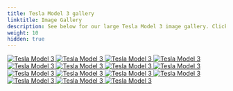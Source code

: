 ```yaml
---
title: Tesla Model 3 gallery
linktitle: Image Gallery
description: See below for our large Tesla Model 3 image gallery. Click pictures for high-resolution versions.
weight: 10
hidden: true
---
```

<!-- markdownlint-disable MD033 -->
<object type="image/svg+xml" data="../modelnavigation.svg"></object>
<div class="pswp-gallery pswp-gallery--single-column" id="my-gallery">
<a href="https://media.evkx.net/multimedia/models/tesla/model_3/model_3/charging_1.jpg"
data-pswp-src="https://media.evkx.net/multimedia/models/tesla/model_3/model_3/charging_1.jpg"
data-pswp-width="3000"
data-pswp-height="2000" 
target="_blank">
<img src="https://media.evkx.net/multimedia/models/tesla/model_3/model_3/charging_1_st.jpg" alt="Tesla Model 3" />
</a>
<a href="https://media.evkx.net/multimedia/models/tesla/model_3/model_3/exterior.jpg"
data-pswp-src="https://media.evkx.net/multimedia/models/tesla/model_3/model_3/exterior.jpg"
data-pswp-width="3000"
data-pswp-height="1687" 
target="_blank">
<img src="https://media.evkx.net/multimedia/models/tesla/model_3/model_3/exterior_st.jpg" alt="Tesla Model 3" />
</a>
<a href="https://media.evkx.net/multimedia/models/tesla/model_3/model_3/exterior_1.jpg"
data-pswp-src="https://media.evkx.net/multimedia/models/tesla/model_3/model_3/exterior_1.jpg"
data-pswp-width="3000"
data-pswp-height="2100" 
target="_blank">
<img src="https://media.evkx.net/multimedia/models/tesla/model_3/model_3/exterior_1_st.jpg" alt="Tesla Model 3" />
</a>
<a href="https://media.evkx.net/multimedia/models/tesla/model_3/model_3/exterior_2.jpg"
data-pswp-src="https://media.evkx.net/multimedia/models/tesla/model_3/model_3/exterior_2.jpg"
data-pswp-width="3000"
data-pswp-height="2000" 
target="_blank">
<img src="https://media.evkx.net/multimedia/models/tesla/model_3/model_3/exterior_2_st.jpg" alt="Tesla Model 3" />
</a>
<a href="https://media.evkx.net/multimedia/models/tesla/model_3/model_3/exterior_3.jpg"
data-pswp-src="https://media.evkx.net/multimedia/models/tesla/model_3/model_3/exterior_3.jpg"
data-pswp-width="3000"
data-pswp-height="2000" 
target="_blank">
<img src="https://media.evkx.net/multimedia/models/tesla/model_3/model_3/exterior_3_st.jpg" alt="Tesla Model 3" />
</a>
<a href="https://media.evkx.net/multimedia/models/tesla/model_3/model_3/exterior_4.jpg"
data-pswp-src="https://media.evkx.net/multimedia/models/tesla/model_3/model_3/exterior_4.jpg"
data-pswp-width="3000"
data-pswp-height="2000" 
target="_blank">
<img src="https://media.evkx.net/multimedia/models/tesla/model_3/model_3/exterior_4_st.jpg" alt="Tesla Model 3" />
</a>
<a href="https://media.evkx.net/multimedia/models/tesla/model_3/model_3/exterior_5.jpg"
data-pswp-src="https://media.evkx.net/multimedia/models/tesla/model_3/model_3/exterior_5.jpg"
data-pswp-width="3000"
data-pswp-height="2000" 
target="_blank">
<img src="https://media.evkx.net/multimedia/models/tesla/model_3/model_3/exterior_5_st.jpg" alt="Tesla Model 3" />
</a>
<a href="https://media.evkx.net/multimedia/models/tesla/model_3/model_3/exterior_6.jpg"
data-pswp-src="https://media.evkx.net/multimedia/models/tesla/model_3/model_3/exterior_6.jpg"
data-pswp-width="3000"
data-pswp-height="2002" 
target="_blank">
<img src="https://media.evkx.net/multimedia/models/tesla/model_3/model_3/exterior_6_st.jpg" alt="Tesla Model 3" />
</a>
<a href="https://media.evkx.net/multimedia/models/tesla/model_3/model_3/frontseats_1.jpg"
data-pswp-src="https://media.evkx.net/multimedia/models/tesla/model_3/model_3/frontseats_1.jpg"
data-pswp-width="3000"
data-pswp-height="2000" 
target="_blank">
<img src="https://media.evkx.net/multimedia/models/tesla/model_3/model_3/frontseats_1_st.jpg" alt="Tesla Model 3" />
</a>
<a href="https://media.evkx.net/multimedia/models/tesla/model_3/model_3/interior_1.jpg"
data-pswp-src="https://media.evkx.net/multimedia/models/tesla/model_3/model_3/interior_1.jpg"
data-pswp-width="3000"
data-pswp-height="1963" 
target="_blank">
<img src="https://media.evkx.net/multimedia/models/tesla/model_3/model_3/interior_1_st.jpg" alt="Tesla Model 3" />
</a>
<a href="https://media.evkx.net/multimedia/models/tesla/model_3/model_3/interior_2.jpg"
data-pswp-src="https://media.evkx.net/multimedia/models/tesla/model_3/model_3/interior_2.jpg"
data-pswp-width="3000"
data-pswp-height="2000" 
target="_blank">
<img src="https://media.evkx.net/multimedia/models/tesla/model_3/model_3/interior_2_st.jpg" alt="Tesla Model 3" />
</a>
<a href="https://media.evkx.net/multimedia/models/tesla/model_3/model_3/main_1.jpg"
data-pswp-src="https://media.evkx.net/multimedia/models/tesla/model_3/model_3/main_1.jpg"
data-pswp-width="3000"
data-pswp-height="2000" 
target="_blank">
<img src="https://media.evkx.net/multimedia/models/tesla/model_3/model_3/main_1_st.jpg" alt="Tesla Model 3" />
</a>
<a href="https://media.evkx.net/multimedia/models/tesla/model_3/model_3/screens_2.jpg"
data-pswp-src="https://media.evkx.net/multimedia/models/tesla/model_3/model_3/screens_2.jpg"
data-pswp-width="3000"
data-pswp-height="2000" 
target="_blank">
<img src="https://media.evkx.net/multimedia/models/tesla/model_3/model_3/screens_2_st.jpg" alt="Tesla Model 3" />
</a>
<a href="https://media.evkx.net/multimedia/models/tesla/model_3/model_3/screen_1.jpg"
data-pswp-src="https://media.evkx.net/multimedia/models/tesla/model_3/model_3/screen_1.jpg"
data-pswp-width="3000"
data-pswp-height="2000" 
target="_blank">
<img src="https://media.evkx.net/multimedia/models/tesla/model_3/model_3/screen_1_st.jpg" alt="Tesla Model 3" />
</a>
<a href="https://media.evkx.net/multimedia/models/tesla/model_3/model_3/secondrowseats_1.jpg"
data-pswp-src="https://media.evkx.net/multimedia/models/tesla/model_3/model_3/secondrowseats_1.jpg"
data-pswp-width="3000"
data-pswp-height="2000" 
target="_blank">
<img src="https://media.evkx.net/multimedia/models/tesla/model_3/model_3/secondrowseats_1_st.jpg" alt="Tesla Model 3" />
</a>
</div>
<script type="module">
  import PhotoSwipeLightbox from '/js/photoswipe-lightbox.esm.js';
    const lightbox = new PhotoSwipeLightbox({
       gallery: '#my-gallery',
        children: 'a',
        pswpModule: () => import('/js/photoswipe.esm.js')
    });
lightbox.init();
</script>
